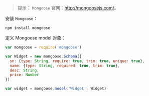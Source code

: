 > 提示： `Mongoose` 官网：<http://mongoosejs.com/>。

安装 `Mongoose`：

```console
npm install mongoose
```

定义 Mongoose model 对象：

```js
var mongoose = require('mongoose')

var Widget = new mongoose.Schema({
  sn: {type: String, require: true, trim: true, unique: true},
  name: {type: String, required: true, trim: true},
  desc: String,
  price: Number
})

var widget = mongoose.model('Widget', Widget)
```